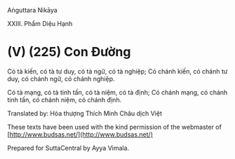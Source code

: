 Aṅguttara Nikāya

XXIII. Phẩm Diệu Hạnh

# (V) (225) Con Ðường

Có tà kiến, có tà tư duy, có tà ngữ, có tà nghiệp; Có chánh kiến, có chánh tư duy, có chánh ngữ, có chánh nghiệp.

Có tà mạng, có tà tinh tấn, có tà niệm, có tà định; Có chánh mạng, có chánh tinh tấn, có chánh niệm, có chánh định.

Translated by: Hòa thượng Thích Minh Châu dịch Việt

These texts have been used with the kind permission of the webmaster of [http://www.budsas.net/](http://www.budsas.net/)

Prepared for SuttaCentral by Ayya Vimala.